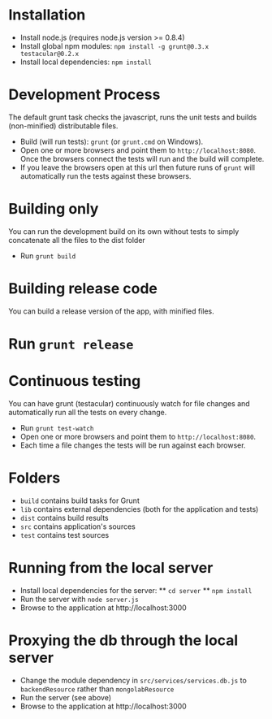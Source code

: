 # Installation

* Install node.js (requires node.js version >= 0.8.4)
* Install global npm modules: `npm install -g grunt@0.3.x testacular@0.2.x`
* Install local dependencies: `npm install`

# Development Process
The default grunt task checks the javascript, runs the unit tests and builds (non-minified) distributable files.

* Build (will run tests): `grunt` (or `grunt.cmd` on Windows).
* Open one or more browsers and point them to `http://localhost:8080`.  Once the browsers connect the tests will run and the build will complete.
* If you leave the browsers open at this url then future runs of `grunt` will automatically run the tests against these browsers.

# Building only
You can run the development build on its own without tests to simply concatenate all the files to the dist folder

* Run `grunt build`

# Building release code
You can build a release version of the app, with minified files.

# Run `grunt release`

# Continuous testing
You can have grunt (testacular) continuously watch for file changes and automatically run all the tests on every change.

* Run `grunt test-watch`
* Open one or more browsers and point them to `http://localhost:8080`.
* Each time a file changes the tests will be run against each browser.

# Folders

* `build` contains build tasks for Grunt
* `lib` contains external dependencies (both for the application and tests)
* `dist` contains build results
* `src` contains application's sources
* `test` contains test sources

# Running from the local server

* Install local dependencies for the server:
** `cd server`
** `npm install`
* Run the server with `node server.js`
* Browse to the application at http://localhost:3000

# Proxying the db through the local server

* Change the module dependency in `src/services/services.db.js` to `backendResource` rather than `mongolabResource`
* Run the server (see above)
* Browse to the application at http://localhost:3000